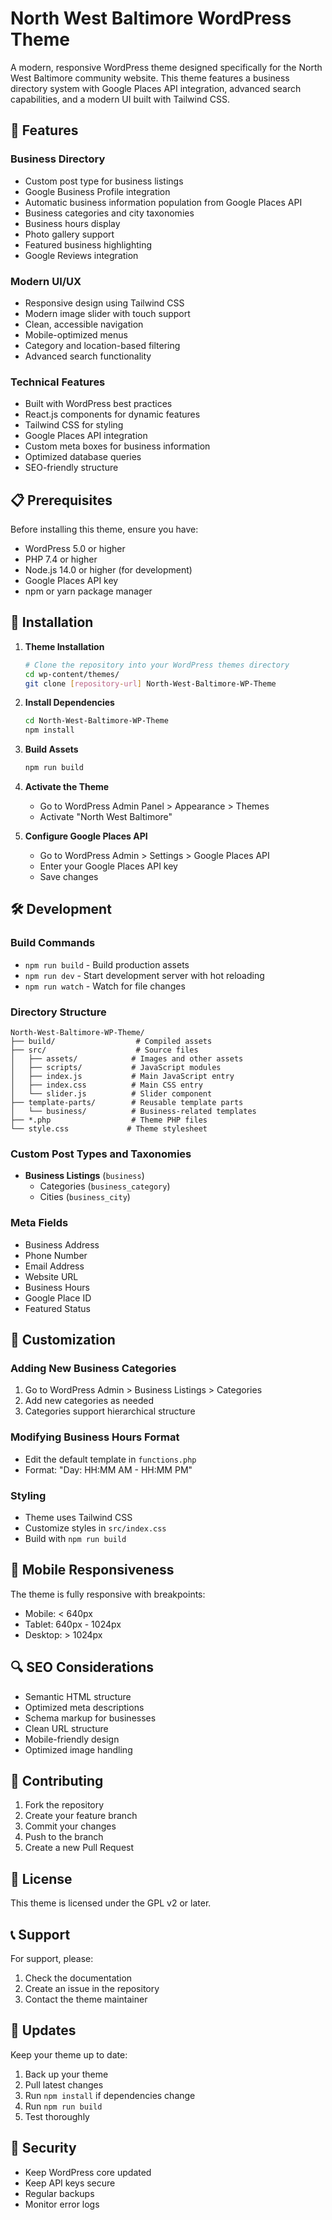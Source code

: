 # North West Baltimore WordPress Theme

A modern, responsive WordPress theme designed specifically for the North West Baltimore community website. This theme features a business directory system with Google Places API integration, advanced search capabilities, and a modern UI built with Tailwind CSS.

## 🚀 Features

### Business Directory
- Custom post type for business listings
- Google Business Profile integration
- Automatic business information population from Google Places API
- Business categories and city taxonomies
- Business hours display
- Photo gallery support
- Featured business highlighting
- Google Reviews integration

### Modern UI/UX
- Responsive design using Tailwind CSS
- Modern image slider with touch support
- Clean, accessible navigation
- Mobile-optimized menus
- Category and location-based filtering
- Advanced search functionality

### Technical Features
- Built with WordPress best practices
- React.js components for dynamic features
- Tailwind CSS for styling
- Google Places API integration
- Custom meta boxes for business information
- Optimized database queries
- SEO-friendly structure

## 📋 Prerequisites

Before installing this theme, ensure you have:

- WordPress 5.0 or higher
- PHP 7.4 or higher
- Node.js 14.0 or higher (for development)
- Google Places API key
- npm or yarn package manager

## 🔧 Installation

1. **Theme Installation**
   ```bash
   # Clone the repository into your WordPress themes directory
   cd wp-content/themes/
   git clone [repository-url] North-West-Baltimore-WP-Theme
   ```

2. **Install Dependencies**
   ```bash
   cd North-West-Baltimore-WP-Theme
   npm install
   ```

3. **Build Assets**
   ```bash
   npm run build
   ```

4. **Activate the Theme**
   - Go to WordPress Admin Panel > Appearance > Themes
   - Activate "North West Baltimore"

5. **Configure Google Places API**
   - Go to WordPress Admin > Settings > Google Places API
   - Enter your Google Places API key
   - Save changes

## 🛠️ Development

### Build Commands
- `npm run build` - Build production assets
- `npm run dev` - Start development server with hot reloading
- `npm run watch` - Watch for file changes

### Directory Structure
```
North-West-Baltimore-WP-Theme/
├── build/                  # Compiled assets
├── src/                    # Source files
│   ├── assets/            # Images and other assets
│   ├── scripts/           # JavaScript modules
│   ├── index.js           # Main JavaScript entry
│   ├── index.css          # Main CSS entry
│   └── slider.js          # Slider component
├── template-parts/        # Reusable template parts
│   └── business/          # Business-related templates
├── *.php                  # Theme PHP files
└── style.css             # Theme stylesheet
```

### Custom Post Types and Taxonomies
- **Business Listings** (`business`)
  - Categories (`business_category`)
  - Cities (`business_city`)

### Meta Fields
- Business Address
- Phone Number
- Email Address
- Website URL
- Business Hours
- Google Place ID
- Featured Status

## 🎨 Customization

### Adding New Business Categories
1. Go to WordPress Admin > Business Listings > Categories
2. Add new categories as needed
3. Categories support hierarchical structure

### Modifying Business Hours Format
- Edit the default template in `functions.php`
- Format: "Day: HH:MM AM - HH:MM PM"

### Styling
- Theme uses Tailwind CSS
- Customize styles in `src/index.css`
- Build with `npm run build`

## 📱 Mobile Responsiveness

The theme is fully responsive with breakpoints:
- Mobile: < 640px
- Tablet: 640px - 1024px
- Desktop: > 1024px

## 🔍 SEO Considerations

- Semantic HTML structure
- Optimized meta descriptions
- Schema markup for businesses
- Clean URL structure
- Mobile-friendly design
- Optimized image handling

## 🤝 Contributing

1. Fork the repository
2. Create your feature branch
3. Commit your changes
4. Push to the branch
5. Create a new Pull Request

## 📄 License

This theme is licensed under the GPL v2 or later.

## 📞 Support

For support, please:
1. Check the documentation
2. Create an issue in the repository
3. Contact the theme maintainer

## 🔄 Updates

Keep your theme up to date:
1. Back up your theme
2. Pull latest changes
3. Run `npm install` if dependencies change
4. Run `npm run build`
5. Test thoroughly

## 🔐 Security

- Keep WordPress core updated
- Keep API keys secure
- Regular backups
- Monitor error logs
